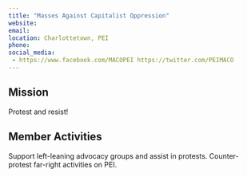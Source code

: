 ```yaml
---
title: "Masses Against Capitalist Oppression"
website: 
email: 
location: Charlottetown, PEI
phone: 
social_media: 
 - https://www.facebook.com/MACOPEI https://twitter.com/PEIMACO
---
```


## Mission

Protest and resist!

## Member Activities

Support left-leaning advocacy groups and assist in protests. Counter-protest far-right activities on PEI.


